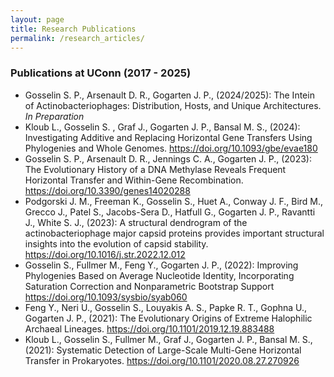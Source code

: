 ```yaml
---
layout: page
title: Research Publications
permalink: /research_articles/
---
```


### Publications at UConn (2017 - 2025)

 - Gosselin S. P., Arsenault D. R., Gogarten J. P., (2024/2025):
 The Intein of Actinobacteriophages: Distribution, Hosts, and Unique Architectures.
 *In Preparation*
 - Kloub L., Gosselin S. , Graf J., Gogarten J. P., Bansal M. S., (2024):
  Investigating Additive and Replacing Horizontal Gene Transfers Using Phylogenies and Whole Genomes.
  https://doi.org/10.1093/gbe/evae180
 - Gosselin S. P., Arsenault D. R., Jennings C. A., Gogarten J. P., (2023):
 The Evolutionary History of a DNA Methylase Reveals Frequent Horizontal Transfer and Within-Gene Recombination. 
 https://doi.org/10.3390/genes14020288 
 - Podgorski J. M., Freeman K., Gosselin S., Huet A., Conway J. F., Bird M., Grecco J., Patel S., Jacobs-Sera D., Hatfull G., Gogarten J. P., Ravantti J., White S. J., (2023):
 A structural dendrogram of the actinobacteriophage major capsid proteins provides important structural insights into the evolution of capsid stability.
 https://doi.org/10.1016/j.str.2022.12.012
 - Gosselin S., Fullmer M., Feng Y., Gogarten J. P., (2022):
 Improving Phylogenies Based on Average Nucleotide Identity, Incorporating Saturation Correction and Nonparametric Bootstrap Support
 https://doi.org/10.1093/sysbio/syab060
 - Feng Y., Neri U., Gosselin S., Louyakis A. S., Papke R. T., Gophna U., Gogarten J. P., (2021):
 The Evolutionary Origins of Extreme Halophilic Archaeal Lineages.
 https://doi.org/10.1101/2019.12.19.883488 
 - Kloub L., Gosselin S., Fullmer M., Graf J., Gogarten J. P., Bansal M. S., (2021):
 Systematic Detection of Large-Scale Multi-Gene Horizontal Transfer in Prokaryotes.
 https://doi.org/10.1101/2020.08.27.270926 

